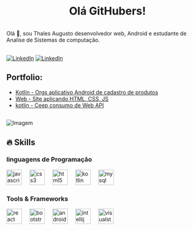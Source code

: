 <!--título-->
<div id="user-content-toc">
  <ul align="center">
    <summary><h1 style="display: inline-block">Olá GitHubers!</h1></summary>
</div>

<!-- Presentation -->
<p>
  Olá 👋, sou Thales Augusto desenvolvedor web, Android e estudante de Analise de Sistemas de computação.<br><br>

<!-- Links -->
[![LinkedIn](https://img.shields.io/badge/WhatsApp-25D366?style=for-the-badge&logo=whatsapp&logoColor=white)](https://api.whatsapp.com/message/UO4QFBQQNBTHP1?autoload=1&app_absent=0) [![LinkedIn](https://img.shields.io/badge/LinkedIn-0077B5?style=for-the-badge&logo=linkedin&logoColor=white)](https://www.linkedin.com/in/thales-augusto-oliviera-77236b18b/)

<!-- Portfolio -->
## Portfolio:
- [Kotlin - Orgs aplicativo Android de cadastro de produtos](https://github.com/ThalesDomingos/Orgs)
- [Web - Site aplicando HTML, CSS, JS](https://thalesaugusto.netlify.app/)
- [kotlin - Ceep consumo de Web API](https://github.com/ThalesDomingos/Ceep-Kotlin-Web-API)
##
<!-- GIF -->
<p align="left">
  <img align="center" src="https://media1.tenor.com/m/kqlEI-zeRL4AAAAC/pixelart.gif" alt="Imagem">
</p>

## 🔥 Skills
<!-- Skills: linguagens de Programação -->
  <div style="flex-basis: 48%;">
    <h3>linguagens de Programação</h3>
    <img src="https://cdn.jsdelivr.net/gh/devicons/devicon/icons/javascript/javascript-original.svg" height="40" alt="javascript logo"  />
  <img width="12" />
  <img src="https://cdn.jsdelivr.net/gh/devicons/devicon/icons/css3/css3-original.svg" height="40" alt="css3 logo"  />
  <img width="12" />
  <img src="https://cdn.jsdelivr.net/gh/devicons/devicon/icons/html5/html5-original.svg" height="40" alt="html5 logo"  />
  <img width="12" />
  <img src="https://cdn.jsdelivr.net/gh/devicons/devicon/icons/kotlin/kotlin-original.svg" height="40" alt="kotlin logo"  />
  <img width="12" />
  <img src="https://cdn.jsdelivr.net/gh/devicons/devicon/icons/mysql/mysql-original.svg" height="40" alt="mysql logo"  />
    
  </div>
  
  <!-- Skills: Tools & Frameworks -->
  <div style="flex-basis: 48%;">
    <h3>Tools & Frameworks</h3>
    <img src="https://cdn.jsdelivr.net/gh/devicons/devicon/icons/react/react-original.svg" height="40" alt="react logo"  />
  <img width="12" />
  <img src="https://cdn.jsdelivr.net/gh/devicons/devicon/icons/bootstrap/bootstrap-original.svg" height="40" alt="bootstrap logo"  />
  <img width="12" />
  <img src="https://cdn.jsdelivr.net/gh/devicons/devicon/icons/androidstudio/androidstudio-original.svg" height="40" alt="androidstudio logo"  />
  <img width="12" />
  <img src="https://cdn.jsdelivr.net/gh/devicons/devicon/icons/intellij/intellij-original.svg" height="40" alt="intellij logo"  />
  <img width="12" />
  <img src="https://cdn.jsdelivr.net/gh/devicons/devicon/icons/visualstudio/visualstudio-plain.svg" height="40" alt="visualstudio logo"  />
  </div>

  
